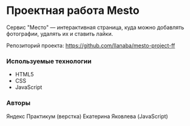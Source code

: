 # Проектная работа Mesto

Сервис "Место" — интерактивная страница, куда можно добавлять фотографии, удалять их и ставить лайки.

Репозиторий проекта: https://github.com/llanaba/mesto-project-ff

### Используемые технологии

- HTML5
- CSS
- JavaScript

### Авторы

Яндекс Практикум (верстка)
Екатерина Яковлева (JavaScript)